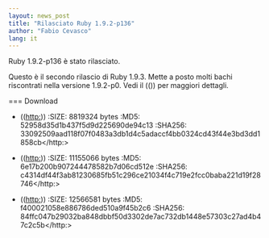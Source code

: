 ```yaml
---
layout: news_post
title: "Rilasciato Ruby 1.9.2-p136"
author: "Fabio Cevasco"
lang: it
---
```


Ruby 1.9.2-p136 è stato rilasciato.

Questo è il secondo rilascio di Ruby 1.9.3. Mette a posto molti bachi
riscontrati nella versione 1.9.2-p0. Vedi il ((<changelog>)) per
maggiori dettagli.</changelog>

=== Download

* ((<http:>)) :SIZE: 8819324 bytes :MD5:
  52958d35d1b437f5d9d225690de94c13 :SHA256:
  33092509aad118f07f0483a3db1d4c5adaccf4bb0324cd43f44e3bd3dd1858cb</http:>

* ((<http:>)) :SIZE: 11155066 bytes :MD5:
  6e17b200b907244478582b7d06cd512e :SHA256:
  c4314df44f3ab81230685fb51c296ce21034f4c719e2fcc0baba221d19f28746</http:>

* ((<http:>)) :SIZE: 12566581 bytes :MD5:
  f400021058e886786ded510a9f45b2c6 :SHA256:
  84ffc047b29032ba848dbbf50d3302de7ac732db1448e57303c27ad4b47c2c5b</http:>

